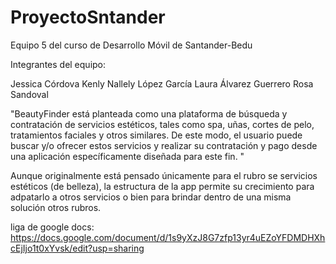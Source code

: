 # ProyectoSntander

Equipo 5 del curso de Desarrollo Móvil de Santander-Bedu


Integrantes del equipo: 

Jessica Córdova
Kenly Nallely López García
Laura Álvarez Guerrero
Rosa Sandoval



"BeautyFinder está planteada como una plataforma de búsqueda y contratación de servicios estéticos, tales como spa, uñas, cortes de pelo, tratamientos faciales y otros similares. De este modo, el usuario puede buscar y/o ofrecer estos servicios y realizar su contratación y pago desde una aplicación específicamente diseñada para este fin. "

Aunque originalmente está pensado únicamente para el rubro se servicios estéticos (de belleza), la estructura de la app permite su crecimiento para adpatarlo a otros servicios o bien para brindar dentro de una misma solución otros rubros. 

liga de google docs: https://docs.google.com/document/d/1s9yXzJ8G7zfp13yr4uEZoYFDMDHXhcEjIjo1t0xYvsk/edit?usp=sharing
